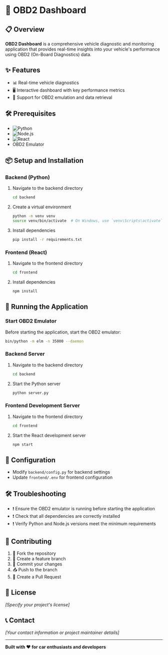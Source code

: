 # 🚗 OBD2 Dashboard

## 📋 Overview

**OBD2 Dashboard** is a comprehensive vehicle diagnostic and monitoring application that provides real-time insights into your vehicle's performance using OBD2 (On-Board Diagnostics) data.

## ✨ Features

- 📊 Real-time vehicle diagnostics
- 🖥️ Interactive dashboard with key performance metrics
- 🔧 Support for OBD2 emulation and data retrieval

## 🛠️ Prerequisites

- ![Python](https://img.shields.io/badge/Python-3.8+-blue)
- ![Node.js](https://img.shields.io/badge/Node.js-14+-green)
- ![React](https://img.shields.io/badge/React-16+-lightblue)
- OBD2 Emulator

## 📦 Setup and Installation

### Backend (Python)

1. Navigate to the backend directory
   ```bash
   cd backend
   ```

2. Create a virtual environment
   ```bash
   python -m venv venv
   source venv/bin/activate  # On Windows, use `venv\Scripts\activate`
   ```

3. Install dependencies
   ```bash
   pip install -r requirements.txt
   ```

### Frontend (React)

1. Navigate to the frontend directory
   ```bash
   cd frontend
   ```

2. Install dependencies
   ```bash
   npm install
   ```

## 🚀 Running the Application

### Start OBD2 Emulator

Before starting the application, start the OBD2 emulator:
```bash
bin/python -m elm -n 35000 --daemon
```

### Backend Server

1. Navigate to the backend directory
   ```bash
   cd backend
   ```

2. Start the Python server
   ```bash
   python server.py
   ```

### Frontend Development Server

1. Navigate to the frontend directory
   ```bash
   cd frontend
   ```

2. Start the React development server
   ```bash
   npm start
   ```

## 🔧 Configuration

- Modify `backend/config.py` for backend settings
- Update `frontend/.env` for frontend configuration

## 🛠️ Troubleshooting

- ❗ Ensure the OBD2 emulator is running before starting the application
- ❗ Check that all dependencies are correctly installed
- ❗ Verify Python and Node.js versions meet the minimum requirements

## 🤝 Contributing

1. 🍴 Fork the repository
2. 🌿 Create a feature branch
3. 💾 Commit your changes
4. 📤 Push to the branch
5. 🔀 Create a Pull Request

## 📄 License

*[Specify your project's license]*

## 📞 Contact

*[Your contact information or project maintainer details]*

---

**Built with ❤️ for car enthusiasts and developers**